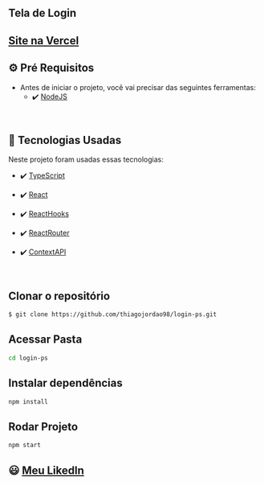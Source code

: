 ## Tela de Login

## [Site na Vercel]()

## ⚙ Pré Requisitos

- Antes de iniciar o projeto, você vai precisar das seguintes ferramentas:
  - ✔️ [NodeJS](https://nodejs.org/en/download/)

<br>

## 🚀 Tecnologias Usadas

Neste projeto foram usadas essas tecnologias:

- ✔️ [TypeScript](https://www.typescriptlang.org/)

- ✔️ [React](https://pt-br.reactjs.org/)

- ✔️ [ReactHooks](https://pt-br.reactjs.org/)

- ✔️ [ReactRouter](https://reactrouter.com/)

- ✔️ [ContextAPI](https://pt-br.reactjs.org/docs/context.html)

<br>

## Clonar o repositório

```bash
$ git clone https://github.com/thiagojordao98/login-ps.git
```

## Acessar Pasta

```bash
cd login-ps
```

## Instalar dependências

```bash
npm install
```

## Rodar Projeto

```bash
npm start
```

## 😃 [Meu Likedln](https://www.linkedin.com/in/thiagojordao98/)
